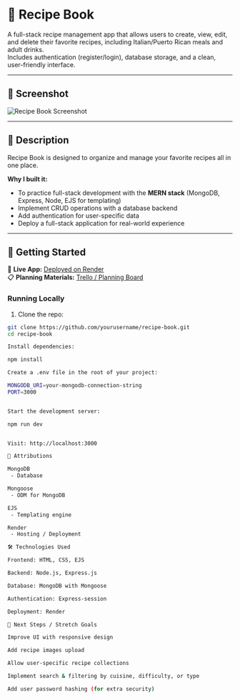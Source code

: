 # 🍴 Recipe Book

A full-stack recipe management app that allows users to create, view, edit, and delete their favorite recipes, including Italian/Puerto Rican meals and adult drinks.  
Includes authentication (register/login), database storage, and a clean, user-friendly interface.

---

## 📸 Screenshot
![Recipe Book Screenshot](<Screenshot 2025-09-14 at 10.24.49 PM.png>)

---

## 📝 Description
Recipe Book is designed to organize and manage your favorite recipes all in one place.  

**Why I built it:**  
- To practice full-stack development with the **MERN stack** (MongoDB, Express, Node, EJS for templating)  
- Implement CRUD operations with a database backend  
- Add authentication for user-specific data  
- Deploy a full-stack application for real-world experience

---

## 🚀 Getting Started

🔗 **Live App:** [Deployed on Render](https://your-render-url.onrender.com)  
📋 **Planning Materials:** [Trello / Planning Board](https://link-to-your-planning-board.com)

### Running Locally
1. Clone the repo:
```bash
git clone https://github.com/yourusername/recipe-book.git
cd recipe-book

Install dependencies:

npm install

Create a .env file in the root of your project:

MONGODB_URI=your-mongodb-connection-string
PORT=3000


Start the development server:

npm run dev


Visit: http://localhost:3000

🙏 Attributions

MongoDB
 - Database

Mongoose
 - ODM for MongoDB

EJS
 - Templating engine

Render
 - Hosting / Deployment

🛠️ Technologies Used

Frontend: HTML, CSS, EJS

Backend: Node.js, Express.js

Database: MongoDB with Mongoose

Authentication: Express-session

Deployment: Render

🎯 Next Steps / Stretch Goals

Improve UI with responsive design

Add recipe images upload

Allow user-specific recipe collections

Implement search & filtering by cuisine, difficulty, or type

Add user password hashing (for extra security)